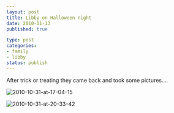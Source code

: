 ```yaml
--- 
layout: post
title: Libby on Halloween night
date: 2010-11-13
published: true

type: post
categories: 
- family
- libby
status: publish
---
```

After trick or treating they came back and took some pictures....

![2010-10-31-at-17-04-15](http://media.eick.us/2010/11/2010-10-31-at-17-04-15.jpg)

![2010-10-31-at-20-33-42](http://media.eick.us/2010/11/2010-10-31-at-20-33-42.jpg)

